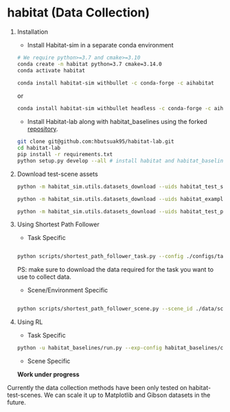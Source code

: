 # habitat (Data Collection)

1. Installation 

    - Install Habitat-sim in a separate conda environment 


    ```bash
    # We require python>=3.7 and cmake>=3.10
    conda create -n habitat python=3.7 cmake=3.14.0
    conda activate habitat
    ```

    ```bash
    conda install habitat-sim withbullet -c conda-forge -c aihabitat 
    ```
    
    or 

    ```bash
    conda install habitat-sim withbullet headless -c conda-forge -c aihabitat 
    ```
    

    - Install Habitat-lab along with habitat_baselines using the forked [repository](https://github.com/hbutsuak95/habitat-lab.git). 


    ```bash
    git clone git@github.com:hbutsuak95/habitat-lab.git
    cd habitat-lab
    pip install -r requirements.txt
    python setup.py develop --all # install habitat and habitat_baselines
    ```


2. Download test-scene assets 


    ```bash
    python -m habitat_sim.utils.datasets_download --uids habitat_test_scenes --data-path ./data

    python -m habitat_sim.utils.datasets_download --uids habitat_example_objects --data-path ./data 

    python -m habitat_sim.utils.datasets_download --uids habitat_test_pointnav_dataset --data-path ./data
    ```


3. Using Shortest Path Follower

	- Task Specific 
    ```bash
    
    python scripts/shortest_path_follower_task.py --config ./configs/tasks/pointnav.yaml --out_dir <directory to store data> --num_episodes <# episodes to collect>
    ```

    PS: make sure to download the data required for the task you want to use to collect data. 

    - Scene/Environment Specific
    ```bash
    
    python scripts/shortest_path_follower_scene.py --scene_id ./data/scene_datasets/habitat-test-scenes/skokloster-castle.glb --out_dir <directory to store data> --num_episodes <# episodes to collect> --max_steps <max steps allowed per episode>
    ```

4. Using RL 

    - Task Specific 

    ```bash
    python -u habitat_baselines/run.py --exp-config habitat_baselines/config/pointnav/ppo_pointnav_example.yaml --run-type train
    ```

    - Scene Specific 

    **Work under progress** 


Currently the data collection methods have been only tested on habitat-test-scenes. We can scale it up to Matplotlib and Gibson datasets in the future. 